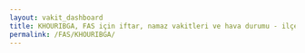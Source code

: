 ```yaml
---
layout: vakit_dashboard
title: KHOURIBGA, FAS için iftar, namaz vakitleri ve hava durumu - ilçe/eyalet seç
permalink: /FAS/KHOURIBGA/
---
```


<script type="text/javascript">
  var GLOBAL_COUNTRY = 'FAS';
  var GLOBAL_CITY = 'KHOURIBGA';
  var GLOBAL_STATE = '';
  var lat = 72;
  var lon = 21;
</script>
